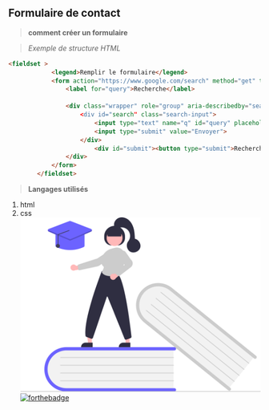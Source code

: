 ## Formulaire de contact <!-- en-tête -->

> **comment créer un formulaire**

> _Exemple de structure HTML_

```html
<fieldset >
            <legend>Remplir le formulaire</legend>
            <form action="https://www.google.com/search" method="get" target="_blank">
                <label for="query">Recherche</label>

                <div class="wrapper" role="group" aria-describedby="search submit >
                    <div id="search" class="search-input">
                        <input type="text" name="q" id="query" placeholder="search" aria-required="true" required>
                        <input type="submit" value="Envoyer">
                    </div>
                        <div id="submit"><button type="submit">Recherche</button></div>
                </div>
            </form>
        </fieldset>

```

> **Langages utilisés**

1. html
2. css
   ![cover](./asset/undraw_education_f8ru.svg)
   [![forthebadge](https://forthebadge.com/images/featured/featured-uses-html.svg)](https://forthebadge.com)
